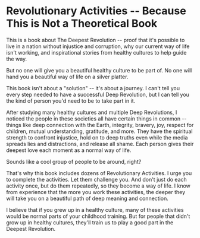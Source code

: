 # Revolutionary Activities -- Because This is Not a Theoretical Book

This is a book about The Deepest Revolution -- proof that it's possible to live in a nation without injustice and corruption, why our current way of life isn't working, and inspirational stories from healthy cultures to help guide the way.

But no one will give you a beautiful healthy culture to be part of. No one will hand you a beautiful way of life on a silver platter.

This book isn't about a "solution" -- it's about a journey. I can't tell you every step needed to have a successful Deep Revolution, but I can tell you the kind of person you'd need to be to take part in it.

After studying many healthy cultures and multiple Deep Revolutions, I noticed the people in these societies all have certain things in common -- things like deep connection with the Earth, integrity, bravery, joy, respect for children, mutual understanding, gratitude, and more. They have the spiritual strength to confront injustice, hold on to deep truths even while the media spreads lies and distractions, and release all shame. Each person gives their deepest love each moment as a normal way of life.

Sounds like a cool group of people to be around, right? 

That's why this book includes dozens of Revolutionary Activities. I urge you to complete the activities. Let them challenge you. And don't just do each activity once, but do them repeatedly, so they become a way of life. I know from experience that the more you work these activities, the deeper they will take you on a beautiful path of deep meaning and connection.

I believe that if you grew up in a healthy culture, many of these activities would be normal parts of your childhood training. But for people that didn't grow up in healthy cultures, they'll train us to play a good part in the Deepest Revolution.

<div style="break-after:page"></div>